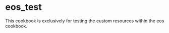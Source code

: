 # eos_test

This cookbook is exclusively for testing the custom resources within the eos
cookbook.

